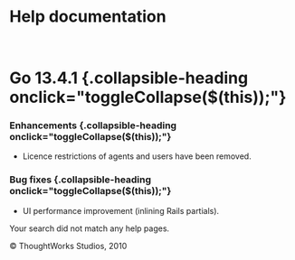 Help documentation
==================

 

Go 13.4.1 {.collapsible-heading onclick="toggleCollapse($(this));"}
=========

### Enhancements {.collapsible-heading onclick="toggleCollapse($(this));"}

-   Licence restrictions of agents and users have been removed.

### Bug fixes {.collapsible-heading onclick="toggleCollapse($(this));"}

-   UI performance improvement (inlining Rails partials).

Your search did not match any help pages.



© ThoughtWorks Studios, 2010

